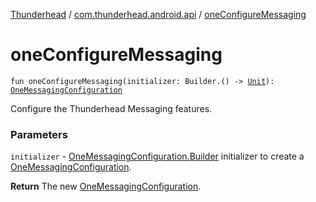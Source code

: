 [Thunderhead](../index.md) / [com.thunderhead.android.api](index.md) / [oneConfigureMessaging](./one-configure-messaging.md)

# oneConfigureMessaging

`fun oneConfigureMessaging(initializer: Builder.() -> `[`Unit`](https://kotlinlang.org/api/latest/jvm/stdlib/kotlin/-unit/index.html)`): `[`OneMessagingConfiguration`](../com.thunderhead.android.api.messaging/-one-messaging-configuration/index.md)

Configure the Thunderhead Messaging features.

### Parameters

`initializer` - [OneMessagingConfiguration.Builder](../com.thunderhead.android.api.messaging/-one-messaging-configuration/-builder/index.md) initializer to create a [OneMessagingConfiguration](../com.thunderhead.android.api.messaging/-one-messaging-configuration/index.md).

**Return**
The new [OneMessagingConfiguration](../com.thunderhead.android.api.messaging/-one-messaging-configuration/index.md).

